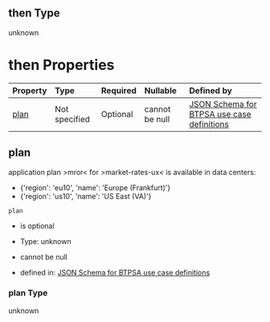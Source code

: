 ## then Type

unknown

# then Properties

| Property      | Type          | Required | Nullable       | Defined by                                                                                                                                                                                                                                      |
| :------------ | :------------ | :------- | :------------- | :---------------------------------------------------------------------------------------------------------------------------------------------------------------------------------------------------------------------------------------------- |
| [plan](#plan) | Not specified | Optional | cannot be null | [JSON Schema for BTPSA use case definitions](btpsa-usecase-properties-services-items-allof-2-then-allof-30-then-allof-0-then-properties-plan.md "undefined#/properties/services/items/allOf/2/then/allOf/30/then/allOf/0/then/properties/plan") |

## plan

application plan >mror< for >market-rates-ux< is available in data centers:

*   {'region': 'eu10', 'name': 'Europe (Frankfurt)'}
*   {'region': 'us10', 'name': 'US East (VA)'}

`plan`

*   is optional

*   Type: unknown

*   cannot be null

*   defined in: [JSON Schema for BTPSA use case definitions](btpsa-usecase-properties-services-items-allof-2-then-allof-30-then-allof-0-then-properties-plan.md "undefined#/properties/services/items/allOf/2/then/allOf/30/then/allOf/0/then/properties/plan")

### plan Type

unknown

